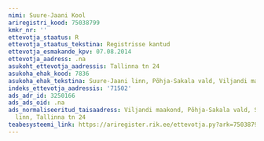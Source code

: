 ```yaml
---
nimi: Suure-Jaani Kool
ariregistri_kood: 75038799
kmkr_nr: ''
ettevotja_staatus: R
ettevotja_staatus_tekstina: Registrisse kantud
ettevotja_esmakande_kpv: 07.08.2014
ettevotja_aadress: .na
asukoht_ettevotja_aadressis: Tallinna tn 24
asukoha_ehak_kood: 7836
asukoha_ehak_tekstina: Suure-Jaani linn, Põhja-Sakala vald, Viljandi maakond
indeks_ettevotja_aadressis: '71502'
ads_adr_id: 3250166
ads_ads_oid: .na
ads_normaliseeritud_taisaadress: Viljandi maakond, Põhja-Sakala vald, Suure-Jaani
  linn, Tallinna tn 24
teabesysteemi_link: https://ariregister.rik.ee/ettevotja.py?ark=75038799&ref=rekvisiidid
---
```

